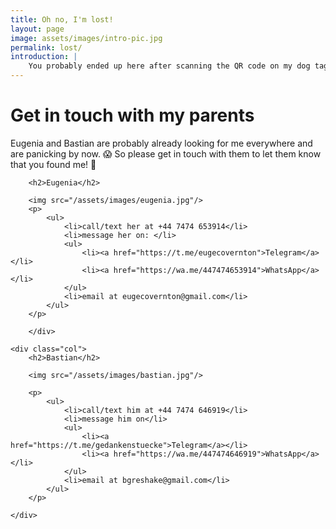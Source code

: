 ```yaml
---
title: Oh no, I'm lost!
layout: page
image: assets/images/intro-pic.jpg
permalink: lost/
introduction: |
    You probably ended up here after scanning the QR code on my dog tag! So what should you do now?!
---
```

# Get in touch with my parents
Eugenia and Bastian are probably already looking for me everywhere and are panicking by now. 😱 So please get in touch with them to let them know that you found me! 🔎
<link rel="stylesheet" href="/assets/css/custom.css">
<div class="container">
    <div class="col">

        <h2>Eugenia</h2>

        <img src="/assets/images/eugenia.jpg"/>
        <p>
            <ul>
                <li>call/text her at +44 7474 653914</li>
                <li>message her on: </li>
                <ul>
                    <li><a href="https://t.me/eugecovernton">Telegram</a></li>
                    <li><a href="https://wa.me/447474653914">WhatsApp</a></li>
                </ul>
                <li>email at eugecovernton@gmail.com</li>
            </ul>
        </p>

        </div>

    <div class="col">
        <h2>Bastian</h2>

        <img src="/assets/images/bastian.jpg"/>

        <p>
            <ul>
                <li>call/text him at +44 7474 646919</li>
                <li>message him on</li>
                <ul>
                    <li><a href="https://t.me/gedankenstuecke">Telegram</a></li>
                    <li><a href="https://wa.me/447474646919">WhatsApp</a></li>
                </ul>
                <li>email at bgreshake@gmail.com</li>
            </ul>
        </p>
        
    </div>
</div>